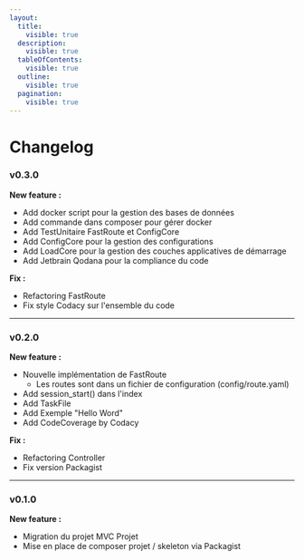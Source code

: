 ```yaml
---
layout:
  title:
    visible: true
  description:
    visible: true
  tableOfContents:
    visible: true
  outline:
    visible: true
  pagination:
    visible: true
---
```


# Changelog

### v0.3.0

**New feature :**

* Add docker script pour la gestion des bases de données
* Add commande dans composer pour gérer docker
* Add TestUnitaire FastRoute et ConfigCore
* Add ConfigCore pour la gestion des configurations
* Add LoadCore pour la gestion des couches applicatives de démarrage
* Add Jetbrain Qodana pour la compliance du code

**Fix :**

* Refactoring FastRoute
* Fix style Codacy sur l'ensemble du code

***

### v0.2.0

**New feature :**

* Nouvelle implémentation de FastRoute
  * Les routes sont dans un fichier de configuration (config/route.yaml)
* Add session\_start() dans l'index
* Add TaskFile
* Add Exemple "Hello Word"
* Add CodeCoverage by Codacy

**Fix :**

* Refactoring Controller
* Fix version Packagist

***

### v0.1.0

**New feature :**

* Migration du projet MVC Projet
* Mise en place de composer projet / skeleton via Packagist

